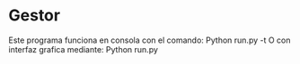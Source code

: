  # Gestor

Este programa funciona en consola con el comando: Python run.py -t 
O con interfaz grafica mediante: Python run.py

